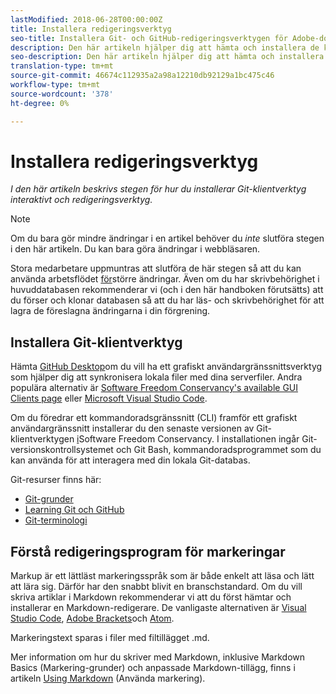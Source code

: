 ```yaml
---
lastModified: 2018-06-28T00:00:00Z
title: Installera redigeringsverktyg
seo-title: Installera Git- och GitHub-redigeringsverktygen för Adobe-dokumentation
description: Den här artikeln hjälper dig att hämta och installera de klientverktyg du behöver för Git/GitHub och för att redigera Markdown-filer.
seo-description: Den här artikeln hjälper dig att hämta och installera de klientverktyg du behöver för Git/GitHub och för att redigera Markdown-filer för Adobe-dokumentation.
translation-type: tm+mt
source-git-commit: 46674c112935a2a98a12210db92129a1bc475c46
workflow-type: tm+mt
source-wordcount: '378'
ht-degree: 0%

---
```



# Installera redigeringsverktyg

*I den här artikeln beskrivs stegen för hur du installerar Git-klientverktyg interaktivt och redigeringsverktyg.*

>[!NOTE]
>
>Om du bara gör mindre ändringar i en artikel behöver du *inte* slutföra stegen i den här artikeln. Du kan bara göra ändringar i webbläsaren.
>
> Stora medarbetare uppmuntras att slutföra de här stegen så att du kan använda arbetsflödet [för](local-repo.md)större ändringar. Även om du har skrivbehörighet i huvuddatabasen rekommenderar vi (och i den här handboken förutsätts) att du förser och klonar databasen så att du har läs- och skrivbehörighet för att lagra de föreslagna ändringarna i din förgrening.

## Installera Git-klientverktyg

Hämta [GitHub Desktop](https://desktop.github.com/)om du vill ha ett grafiskt användargränssnittsverktyg som hjälper dig att synkronisera lokala filer med dina serverfiler. Andra populära alternativ är [Software Freedom Conservancy&#39;s available GUI Clients page](https://git-scm.com/downloads/guis) eller [Microsoft Visual Studio Code](https://www.visualstudio.com/products/code-vs.aspx).

Om du föredrar ett kommandoradsgränssnitt (CLI) framför ett grafiskt användargränssnitt installerar du den senaste versionen av Git-klientverktygen [i](https://git-scm.com/downloads)Software Freedom Conservancy. I installationen ingår Git-versionskontrollsystemet och Git Bash, kommandoradsprogrammet som du kan använda för att interagera med din lokala Git-databas.

Git-resurser finns här:

* [Git-grunder](https://git-scm.com/book/en/v2/Getting-Started-Git-Basics)
* [Learning Git och GitHub](https://help.github.com/articles/good-resources-for-learning-git-and-github/)
* [Git-terminologi](https://help.github.com/articles/github-glossary)

## Förstå redigeringsprogram för markeringar

Markup är ett lättläst markeringsspråk som är både enkelt att läsa och lätt att lära sig. Därför har den snabbt blivit en branschstandard. Om du vill skriva artiklar i Markdown rekommenderar vi att du först hämtar och installerar en Markdown-redigerare. De vanligaste alternativen är [Visual Studio Code](https://code.visualstudio.com/), [Adobe Brackets](https://brackets.io)och [Atom](https://atom.io).

Markeringstext sparas i filer med filtillägget .md.

Mer information om hur du skriver med Markdown, inklusive Markdown Basics (Markering-grunder) och anpassade Markdown-tillägg, finns i artikeln [Using Markdown](../writing-essentials/markdown.md) (Använda markering).

<!--
## Adobe Docs Authoring Pack

Install the Docs Authoring Pack. This set of extensions includes basic authoring assistance for help when writing Markdown, and a preview feature, so that you can see what the Markdown looks like in the style of the docs.adobe.com site.

Link when available
-->
